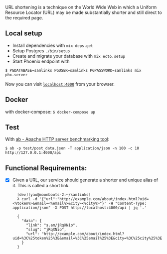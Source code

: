 URL shortening is a technique on the World Wide Web in which a Uniform Resource Locator (URL) may be made substantially shorter and still direct to the required page.

## Local setup

  * Install dependencies with `mix deps.get`
  * Setup Postgres `./bin/setup`
  * Create and migrate your database with `mix ecto.setup`
  * Start Phoenix endpoint with

   `$ PGDATABASE=samlinks PGUSER=samlinks PGPASSWORD=samlinks mix phx.server`

Now you can visit [`localhost:4000`](http://localhost:4000) from your browser.

## Docker

with docker-compose:  `$ docker-compose up`

## Test

With [ab - Apache HTTP server benchmarking tool](https://httpd.apache.org/docs/2.4/programs/ab.html):

`$ ab -p test/post_data.json -T application/json -n 100 -c 10 http://127.0.0.1:4000/api`


## Functional Requirements:

- [x] Given a URL, our service should generate a shorter and unique alias of it. This is called a short link.

  ```shell
    [dev][yao@moonboots-2:~/samlinks]
    λ curl -d '{"url":"http://example.com/about/index.html?uid=<%token%>&email=<%email%>&city=<%city%>"}' -H "Content-Type: application/json" -X POST http://localhost:4000/api | jq '.'

    {
      "data": {
        "link": "s.am/jRqXNio",
        "slug": "jRqXNio",
        "url": "http://example.com/about/index.html?uid=%3C%25token%25%3E&email=%3C%25email%25%3E&city=%3C%25city%25%3E"
      }
    }
    ```
